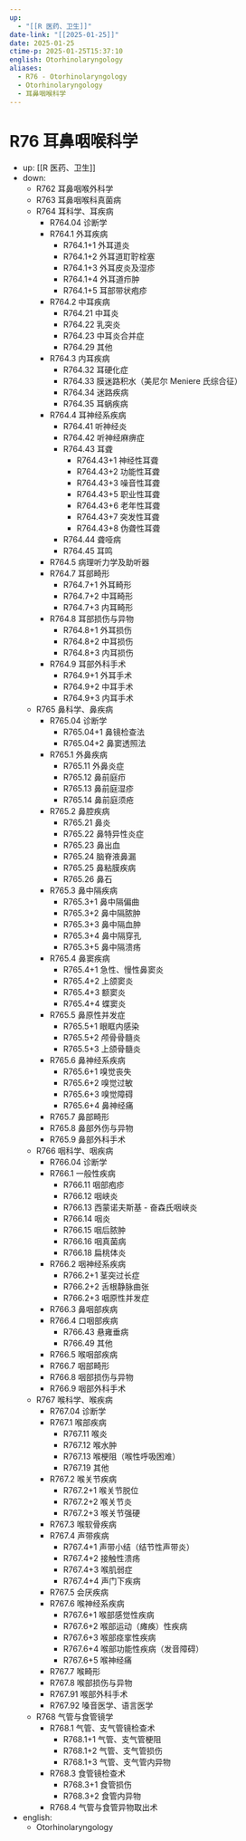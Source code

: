 ```yaml
---
up:
  - "[[R 医药、卫生]]"
date-link: "[[2025-01-25]]"
date: 2025-01-25
ctime-p: 2025-01-25T15:37:10
english: Otorhinolaryngology
aliases:
  - R76 - Otorhinolaryngology
  - Otorhinolaryngology
  - 耳鼻咽喉科学
---
```


# R76 耳鼻咽喉科学

- up: [[R 医药、卫生]]
- down:
	- R762 耳鼻咽喉外科学
	- R763 耳鼻咽喉科真菌病
	- R764 耳科学、耳疾病
		- R764.04 诊断学
		- R764.1 外耳疾病
			- R764.1+1 外耳道炎
			- R764.1+2 外耳道耵聍栓塞
			- R764.1+3 外耳皮炎及湿疹
			- R764.1+4 外耳道疖肿
			- R764.1+5 耳部带状疱疹
		- R764.2 中耳疾病
			- R764.21 中耳炎
			- R764.22 乳突炎
			- R764.23 中耳炎合并症
			- R764.29 其他
		- R764.3 内耳疾病
			- R764.32 耳硬化症
			- R764.33 膜迷路积水（美尼尔 Meniere 氏综合征）
			- R764.34 迷路疾病
			- R764.35 耳蜗疾病
		- R764.4 耳神经系疾病
			- R764.41 听神经炎
			- R764.42 听神经麻痹症
			- R764.43 耳聋
				- R764.43+1 神经性耳聋
				- R764.43+2 功能性耳聋
				- R764.43+3 噪音性耳聋
				- R764.43+5 职业性耳聋
				- R764.43+6 老年性耳聋
				- R764.43+7 突发性耳聋
				- R764.43+8 伪聋性耳聋
			- R764.44 聋哑病
			- R764.45 耳鸣
		- R764.5 病理听力学及助听器
		- R764.7 耳部畸形
			- R764.7+1 外耳畸形
			- R764.7+2 中耳畸形
			- R764.7+3 内耳畸形
		- R764.8 耳部损伤与异物
			- R764.8+1 外耳损伤
			- R764.8+2 中耳损伤
			- R764.8+3 内耳损伤
		- R764.9 耳部外科手术
			- R764.9+1 外耳手术
			- R764.9+2 中耳手术
			- R764.9+3 内耳手术
	- R765 鼻科学、鼻疾病
		- R765.04 诊断学
			- R765.04+1 鼻镜检查法
			- R765.04+2 鼻窦透照法
		- R765.1 外鼻疾病
			- R765.11 外鼻炎症
			- R765.12 鼻前庭疖
			- R765.13 鼻前庭湿疹
			- R765.14 鼻前庭须疮
		- R765.2 鼻腔疾病
			- R765.21 鼻炎
			- R765.22 鼻特异性炎症
			- R765.23 鼻出血
			- R765.24 脑脊液鼻漏
			- R765.25 鼻粘膜疾病
			- R765.26 鼻石
		- R765.3 鼻中隔疾病
			- R765.3+1 鼻中隔偏曲
			- R765.3+2 鼻中隔脓肿
			- R765.3+3 鼻中隔血肿
			- R765.3+4 鼻中隔穿孔
			- R765.3+5 鼻中隔溃疡
		- R765.4 鼻窦疾病
			- R765.4+1 急性、慢性鼻窦炎
			- R765.4+2 上颌窦炎
			- R765.4+3 额窦炎
			- R765.4+4 蝶窦炎
		- R765.5 鼻原性并发症
			- R765.5+1 眼眶内感染
			- R765.5+2 颅骨骨髓炎
			- R765.5+3 上颌骨髓炎
		- R765.6 鼻神经系疾病
			- R765.6+1 嗅觉丧失
			- R765.6+2 嗅觉过敏
			- R765.6+3 嗅觉障碍
			- R765.6+4 鼻神经痛
		- R765.7 鼻部畸形
		- R765.8 鼻部外伤与异物
		- R765.9 鼻部外科手术
	- R766 咽科学、咽疾病
		- R766.04 诊断学
		- R766.1 一般性疾病
			- R766.11 咽部疱疹
			- R766.12 咽峡炎
			- R766.13 西蒙诺夫斯基 - 奋森氏咽峡炎
			- R766.14 咽炎
			- R766.15 咽后脓肿
			- R766.16 咽真菌病
			- R766.18 扁桃体炎
		- R766.2 咽神经系疾病
			- R766.2+1 茎突过长症
			- R766.2+2 舌根静脉曲张
			- R766.2+3 咽原性并发症
		- R766.3 鼻咽部疾病
		- R766.4 口咽部疾病
			- R766.43 悬雍垂病
			- R766.49 其他
		- R766.5 喉咽部疾病
		- R766.7 咽部畸形
		- R766.8 咽部损伤与异物
		- R766.9 咽部外科手术
	- R767 喉科学、喉疾病
		- R767.04 诊断学
		- R767.1 喉部疾病
			- R767.11 喉炎
			- R767.12 喉水肿
			- R767.13 喉梗阻（喉性呼吸困难）
			- R767.19 其他
		- R767.2 喉关节疾病
			- R767.2+1 喉关节脱位
			- R767.2+2 喉关节炎
			- R767.2+3 喉关节强硬
		- R767.3 喉软骨疾病
		- R767.4 声带疾病
			- R767.4+1 声带小结（结节性声带炎）
			- R767.4+2 接触性溃疡
			- R767.4+3 喉肌弱症
			- R767.4+4 声门下疾病
		- R767.5 会厌疾病
		- R767.6 喉神经系疾病
			- R767.6+1 喉部感觉性疾病
			- R767.6+2 喉部运动（瘫痪）性疾病
			- R767.6+3 喉部痉挛性疾病
			- R767.6+4 喉部功能性疾病（发音障碍）
			- R767.6+5 喉神经痛
		- R767.7 喉畸形
		- R767.8 喉部损伤与异物
		- R767.91 喉部外科手术
		- R767.92 嗓音医学、语言医学
	- R768 气管与食管镜学
		- R768.1 气管、支气管镜检查术
			- R768.1+1 气管、支气管梗阻
			- R768.1+2 气管、支气管损伤
			- R768.1+3 气管、支气管内异物
		- R768.3 食管镜检查术
			- R768.3+1 食管损伤
			- R768.3+2 食管内异物
		- R768.4 气管与食管异物取出术
- english:
	- Otorhinolaryngology
